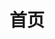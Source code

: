 ---
head:
  - - meta
    - name: baidu-site-verification
      content: codeva-WHC42qMS0s
  - - meta
    - name: 360-site-verification
      content: 757442fdda9b8366081ca685439852d8
  - - meta
    - name: description
      content: 吃鸡优化器是一款简单好用的吃鸡画质助手。无需Root、无需电脑，可一键修改画质帧率超广角等效果。并且完全没有封号的风险，也不会对设备性能造成任何影响
home: true
title: 首页
heroImage: /images/logo.webp
actions:
  - text: 使用教程
    link: /help.md
    type: primary

  - text: 立即下载
    link: https://wwm.lanzouw.com/i5Ouj25gbk8d
    type: second

features:
  - title: 简单
    details: 忘掉令人头疼的文件或代码，所有修改都是一键式的操作
  - title: 安全
    details: 完全没有封号的风险，也不会对设备性能造成任何影响
  - title: 全能
    details: 支持目前主流的大部分安卓设备无root修改

footer: Copyright © 2018-2024 MoY 
---